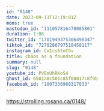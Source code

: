 ```yaml
---
id: "0148"
date: 2023-09-13T12:19:01Z
moos: true
mastodon_id: "111057816478085801"
duration: 1:06
twitter_id: "1701949375306498347"
tiktok_id: "7278286797518458117"
instagram_id: CxIcs6toCGv
title: chaos as a foundation
summary: null
slug: "0148"
youtube_id: PVEmUhRKoS4
ghost_id: 6501a8c501c85f00017c8f9b
facebook_id: "1007336960317033"
---
```

https://strolling.rosano.ca/0148/
